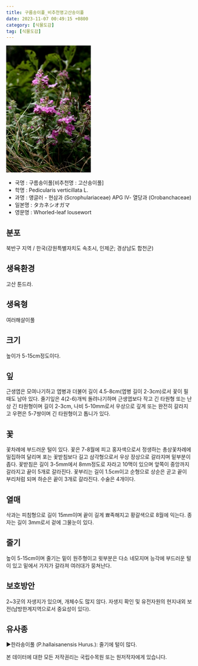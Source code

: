 ```yaml
---
title: 구름송이풀_비추천명고산송이풀
date: 2023-11-07 00:49:15 +0800
category: [식물도감]
tag: [식물도감]
---
```




![구름송이풀[비추천명 : 고산송이풀]](/assets/img/fileUpload/plants/basic/Scrophulariaceae/Pedicularis/9640/9640_1_th2.jpg)
- 국명 : 구름송이풀[비추천명 : 고산송이풀]
- 학명 : Pedicularis verticillata L.
- 과명 : 앵글러 - 현삼과 (Scrophulariaceae) APG Ⅳ- 열당과 (Orobanchaceae)
- 일본명 : タカネシオガマ
- 영문명 : Whorled-leaf lousewort


## 분포
북반구 지역 / 한국(강원특별자치도 속초시, 인제군; 경상남도 합천군) 
## 생육환경
고산 툰드라.
## 생육형
여러해살이풀 
## 크기
높이가 5-15cm정도이다.
## 잎
근생엽은 모여나기하고 엽병과 더불어 길이 4.5-8cm(엽병 길이 2-3cm)로서 꽃이 필 때도 남아 있다. 줄기잎은 4(2-6)개씩 돌려나기하며 근생엽보다 작고 긴 타원형 또는 난상 긴 타원형이며 길이 2-3cm, 나비 5-10mm로서 우상으로 깊게 또는 완전히 갈라지고 우편은 5-7쌍이며 긴 타원형이고 톱니가 있다.
## 꽃
꽃차례에 부드러운 털이 있다. 꽃은 7-8월에 피고 홍자색으로서 정생하는 총상꽃차례에 밀집하여 달리며 포는 꽃받침보다 길고 삼각형으로서 우상 장상으로 갈라지며 밑부분이 좁다. 꽃받침은 길이 3-5mm에서 8mm정도로 자라고 10맥이 있으며 앞쪽이 중앙까지 갈라지고 끝이 5개로 갈라진다. 꽃부리는 길이 1.5cm이고 순형으로 상순은 곧고 끝이 부리처럼 되며 하순은 끝이 3개로 갈라진다. 수술은 4개이다.
## 열매
삭과는 피침형으로 길이 15mm이며 끝이 길게 뾰족해지고 황갈색으로 8월에 익는다. 종자는 길이 3mm로서 겉에 그물눈이 있다.
## 줄기
높이 5-15cm이며 줄기는 밑이 원주형이고 윗부분은 다소 네모지며 능각에 부드러운 털이 있고 밑에서 가지가 갈라져 여러대가 뭉쳐난다.
## 보호방안
2~3곳의 자생지가 있으며, 개체수도 많지 않다. 자생지 확인 및 유전자원의 현지내외 보전(남방한계지역으로서 중요성이 있다).
## 유사종
▶한라송이풀 (P.hallaisanensis Hurus.): 줄기에 털이 많다.






본 데이터에 대한 모든 저작권리는 국립수목원 또는 원저작자에게 있습니다.
